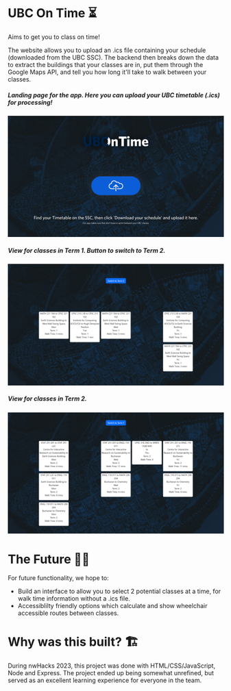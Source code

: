 # UBC On Time ⏳

Aims to get you to class on time!

The website allows you to upload an .ics file containing your schedule (downloaded from the UBC SSC). The backend then breaks down the data to extract the buildings that your classes are in, put them through the Google Maps API, and tell you how long it'll take to walk between your classes.

##### Landing page for the app. Here you can upload your UBC timetable (.ics) for processing!
<img src="/src/assets/images/Landing Page.png" width="600"/>

##### View for classes in Term 1. Button to switch to Term 2.
<img src="/src/assets/images/Term 1.png" width="600">

##### View for classes in Term 2.
<img src="/src/assets/images/Term 2.png" width="600">

# The Future 🔭🚢
For future functionality, we hope to:
- Build an interface to allow you to select 2 potential classes at a time, for walk time information without a .ics file.
- Accessiblilty friendly options which calculate and show wheelchair accessible routes between classes.

# Why was this built? 🏗️
During nwHacks 2023, this project was done with HTML/CSS/JavaScript, Node and Express. The project ended up being somewhat unrefined, but served as an excellent learning experience for everyone in the team.
